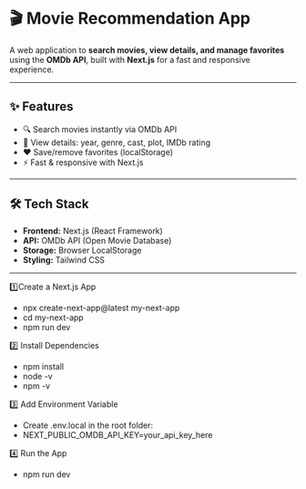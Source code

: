 # 🎬 Movie Recommendation App

A web application to **search movies, view details, and manage favorites** using the **OMDb API**, built with **Next.js** for a fast and responsive experience.

---

## ✨ Features
- 🔍 Search movies instantly via OMDb API  
- 📄 View details: year, genre, cast, plot, IMDb rating  
- ❤️ Save/remove favorites (localStorage)  
- ⚡ Fast & responsive with Next.js  

---

## 🛠️ Tech Stack
- **Frontend:** Next.js (React Framework)  
- **API:** OMDb API (Open Movie Database)  
- **Storage:** Browser LocalStorage  
- **Styling:** Tailwind CSS  

---
1️⃣Create a Next.js App
- npx create-next-app@latest my-next-app
- cd my-next-app
- npm run dev

2️⃣ Install Dependencies
- npm install
- node -v
- npm -v


3️⃣ Add Environment Variable
- Create .env.local in the root folder:
- NEXT_PUBLIC_OMDB_API_KEY=your_api_key_here

4️⃣ Run the App
- npm run dev

